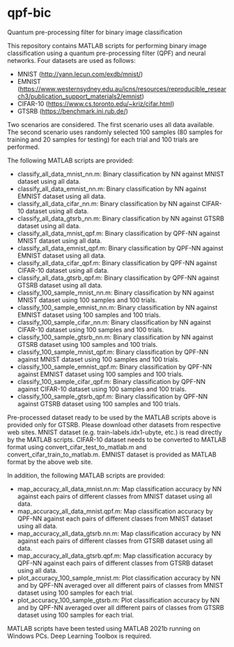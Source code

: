 # qpf-bic
Quantum pre-processing filter for binary image classification

This repository contains MATLAB scripts for performing binary image classification using a quantum pre-processing filter (QPF) and neural networks.  Four datasets are used as follows:

- MNIST (http://yann.lecun.com/exdb/mnist/)
- EMNIST (https://www.westernsydney.edu.au/icns/resources/reproducible_research3/publication_support_materials2/emnist)
- CIFAR-10 (https://www.cs.toronto.edu/~kriz/cifar.html)
- GTSRB (https://benchmark.ini.rub.de/)

Two scenarios are considered.  The first scenario uses all data available.  The second scenario uses randomly selected 100 samples (80 samples for training and 20 samples for testing) for each trial and 100 trials are performed.

The following MATLAB scripts are provided:

- classify_all_data_mnist_nn.m: Binary classification by NN against MNIST dataset using all data.
- classify_all_data_emnist_nn.m: Binary classification by NN against EMNIST dataset using all data.
- classify_all_data_cifar_nn.m: Binary classification by NN against CIFAR-10 dataset using all data.
- classify_all_data_gtsrb_nn.m: Binary classification by NN against GTSRB dataset using all data.
- classify_all_data_mnist_qpf.m: Binary classification by QPF-NN against MNIST dataset using all data.
- classify_all_data_emnist_qpf.m: Binary classification by QPF-NN against EMNIST dataset using all data.
- classify_all_data_cifar_qpf.m: Binary classification by QPF-NN against CIFAR-10 dataset using all data.
- classify_all_data_gtsrb_qpf.m: Binary classification by QPF-NN against GTSRB dataset using all data.
- classify_100_sample_mnist_nn.m: Binary classification by NN against MNIST dataset using 100 samples and 100 trials.
- classify_100_sample_emnist_nn.m: Binary classification by NN against EMNIST dataset using 100 samples and 100 trials.
- classify_100_sample_cifar_nn.m: Binary classification by NN against CIFAR-10 dataset using 100 samples and 100 trials.
- classify_100_sample_gtsrb_nn.m: Binary classification by NN against GTSRB dataset using 100 samples and 100 trials.
- classify_100_sample_mnist_qpf.m: Binary classification by QPF-NN against MNIST dataset using 100 samples and 100 trials.
- classify_100_sample_emnist_qpf.m: Binary classification by QPF-NN against EMNIST dataset using 100 samples and 100 trials.
- classify_100_sample_cifar_qpf.m: Binary classification by QPF-NN against CIFAR-10 dataset using 100 samples and 100 trials.
- classify_100_sample_gtsrb_qpf.m: Binary classification by QPF-NN against GTSRB dataset using 100 samples and 100 trials.

Pre-processed dataset ready to be used by the MATLAB scripts above is provided only for GTSRB.  Please download other datasets from respective web sites.  MNIST dataset (e.g. train-labels.idx1-ubyte, etc.) is read directly by the MATLAB scripts.  CIFAR-10 dataset needs to be converted to MATLAB format using convert_cifar_test_to_matlab.m and convert_cifar_train_to_matlab.m.  EMNIST dataset is provided as MATLAB format by the above web site.

In addition, the following MATLAB scripts are provided:

- map_accuracy_all_data_mnist.nn.m: Map classification accuracy by NN against each pairs of different classes from MNIST dataset using all data.
- map_accuracy_all_data_mnist.qpf.m: Map classification accuracy by QPF-NN against each pairs of different classes from MNIST dataset using all data.
- map_accuracy_all_data_gtsrb.nn.m: Map classification accuracy by NN against each pairs of different classes from GTSRB dataset using all data.
- map_accuracy_all_data_gtsrb.qpf.m: Map classification accuracy by QPF-NN against each pairs of different classes from GTSRB dataset using all data.
- plot_accuracy_100_sample_mnist.m: Plot classification accuracy by NN and by QPF-NN averaged over all different pairs of classes from MNIST dataset using 100 samples for each trial.
- plot_accuracy_100_sample_gtsrb.m: Plot classification accuracy by NN and by QPF-NN averaged over all different pairs of classes from GTSRB dataset using 100 samples for each trial.

MATLAB scripts have been tested using MATLAB 2021b running on Windows PCs.  Deep Learning Toolbox is required.

